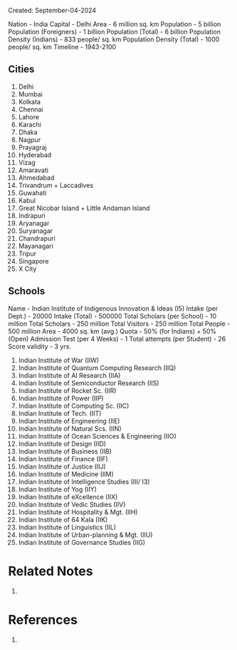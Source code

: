 Created: September-04-2024

Nation - India
Capital - Delhi
Area - 6 million sq. km
Population - 5 billion
Population (Foreigners) - 1 billion
Population (Total) - 6 billion
Population Density (Indians) - 833 people/ sq. km
Population Density (Total) - 1000 people/ sq. km
Timeline - 1943-2100
## Cities

1. Delhi
2. Mumbai
3. Kolkata
4. Chennai
5. Lahore
6. Karachi
7. Dhaka
8. Nagpur
9. Prayagraj
10. Hyderabad
11. Vizag
12. Amaravati
13. Ahmedabad
14. Trivandrum + Laccadives
15. Guwahati
16. Kabul
17. Great Nicobar Island + Little Andaman Island
18. Indrapuri
19. Aryanagar
20. Suryanagar
21. Chandrapuri
22. Mayanagari
23. Tripur
24. Singapore
25. X City
## Schools

Name - Indian Institute of Indigenous Innovation & Ideas (I5)
Intake (per Dept.) - 20000
Intake (Total) - 500000
Total Scholars (per School) - 10 million
Total Scholars - 250 million
Total Visitors - 250 million
Total People - 500 million
Area - 4000 sq. km (avg.)
Quota - 50% (for Indians) + 50% (Open)
Admission Test (per 4 Weeks) - 1
Total attempts (per Student) - 26
Score validity - 3 yrs.

1. Indian Institute of War (IIW)
2. Indian Institute of Quantum Computing Research (IIQ)
3. Indian Institute of AI Research (IIA)
4. Indian Institute of Semiconductor Research (IIS)
5. Indian Institute of Rocket Sc. (IIR)
6. Indian Institute of Power (IIP)
7. Indian Institute of Computing Sc. (IIC)
8. Indian Institute of Tech. (IIT)
9. Indian Institute of Engineering (IIE)
10. Indian Institute of Natural Scs. (IIN)
11. Indian Institute of Ocean Sciences & Engineering (IIO)
12. Indian Institute of Design (IID)
13. Indian Institute of Business (IIB)
14. Indian Institute of Finance (IIF)
15. Indian Institute of Justice (IIJ)
16. Indian Institute of Medicine (IIM)
17. Indian Institute of Intelligence Studies (III/ I3)
18. Indian Institute of Yog (IIY)
19. Indian Institute of eXcellence (IIX)
20. Indian Institute of Vedic Studies (IIV)
21. Indian Institute of Hospitality & Mgt. (IIH)
22. Indian Institute of 64 Kala (IIK)
23. Indian Institute of Linguistics (IIL)
24. Indian Institute of Urban-planning & Mgt. (IIU)
25. Indian Institute of Governance Studies (IIG)

# Related Notes

1. 
# References

1. 